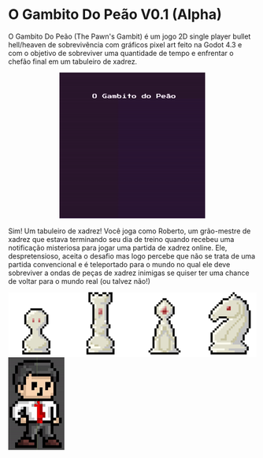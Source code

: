 # O Gambito Do Peão V0.1 (Alpha)

O Gambito Do Peão (The Pawn's Gambit) é um jogo 2D single player bullet hell/heaven de sobrevivência com gráficos pixel art feito na Godot 4.3 e com o objetivo de sobreviver uma quantidade de tempo e enfrentar o chefão final em um tabuleiro de xadrez.
<p align="center">
  <img  src="./WelcomeMenu.gif">
</p>


Sim! Um tabuleiro de xadrez! Você joga como Roberto, um grão-mestre de xadrez que estava terminando seu dia de treino quando recebeu uma notificação misteriosa para jogar uma partida de xadrez online. Ele, despretensioso, aceita o desafio mas logo percebe que não se trata de uma partida convencional e é teleportado para o mundo no qual ele deve sobreviver a ondas de peças de xadrez inimigas se quiser ter uma chance de voltar para o mundo real (ou talvez não!)


<img align="right"  src="./image.png" > <img align="center"  src="./Player.gif">


